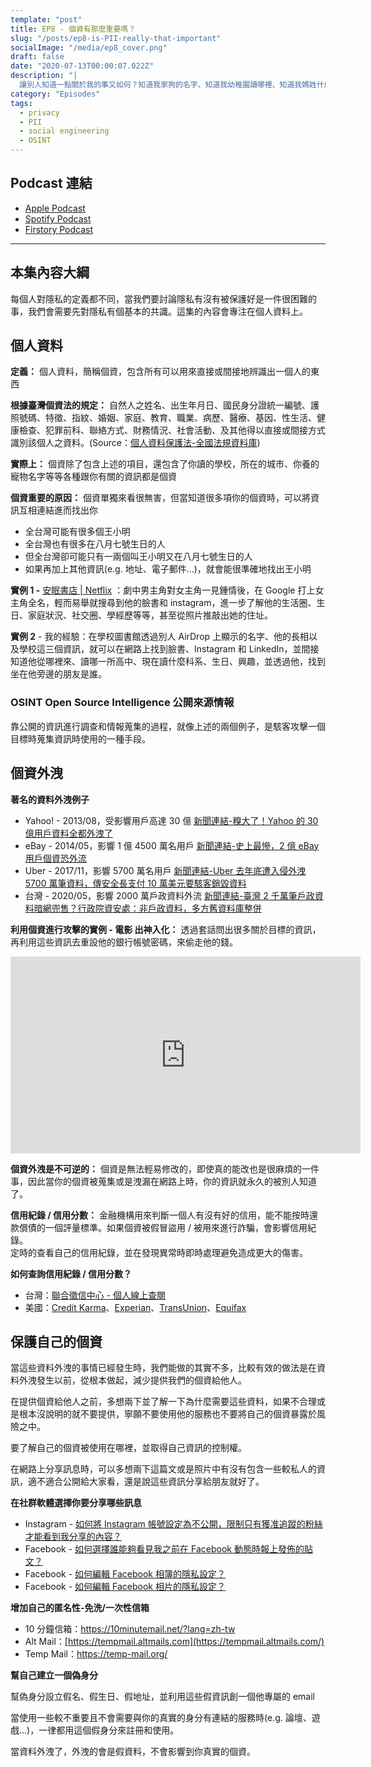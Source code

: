 ```yaml
---
template: "post"
title: EP8 - 個資有那麼重要嗎？
slug: "/posts/ep8-is-PII-really-that-important"
socialImage: "/media/ep8_cover.png"
draft: false
date: "2020-07-13T00:00:07.022Z"
description: "|
  讓別人知道一點關於我的事又如何？知道我家狗的名字、知道我幼稚園讀哪裡、知道我媽姓什麼又怎麼了嗎？這一點點的訊息能帶來什麼傷害？"
category: "Episodes"
tags:
  - privacy
  - PII
  - social engineering
  - OSINT
---
```


## Podcast 連結

- [Apple Podcast](https://podcasts.apple.com/tw/podcast/%E8%B3%87%E5%AE%89%E8%A7%A3%E5%A3%93%E7%B8%AE/id1513276667#episodeGuid=ckcjmtg0nhwfo0918qo9ag121)
- [Spotify Podcast](https://open.spotify.com/episode/3FuDtTd1nmyk7W4BlURvV5)
- [Firstory Podcast](https://open.firstory.me/story/ckcjmtg0nhwfo0918qo9ag121)
---

## 本集內容大綱

每個人對隱私的定義都不同，當我們要討論隱私有沒有被保護好是一件很困難的事，我們會需要先對隱私有個基本的共識。這集的內容會專注在個人資料上。

## 個人資料

**定義：** 個人資料，簡稱個資，包含所有可以用來直接或間接地辨識出一個人的東西

**根據臺灣個資法的規定：** 自然人之姓名、出生年月日、國民身分證統一編號、護 照號碼、特徵、指紋、婚姻、家庭、教育、職業、病歷、醫療、基因、性生活、健康檢查、犯罪前科、聯絡方式、財務情況、社會活動、及其他得以直接或間接方式識別該個人之資料。(Source：[個人資料保護法-全國法規資料庫](https://law.moj.gov.tw/LawClass/LawAll.aspx?PCode=I0050021))

**實際上：** 個資除了包含上述的項目，還包含了你讀的學校，所在的城市、你養的寵物名字等等各種跟你有關的資訊都是個資

**個資重要的原因：** 個資單獨來看很無害，但當知道很多項你的個資時，可以將資訊互相連結進而找出你

- 全台灣可能有很多個王小明
- 全台灣也有很多在八月七號生日的人
- 但全台灣卻可能只有一兩個叫王小明又在八月七號生日的人
- 如果再加上其他資訊(e.g. 地址、電子郵件...)，就會能很準確地找出王小明

**實例 1 -** [安眠書店 | Netflix](https://www.netflix.com/tw/title/80211991) ：劇中男主角對女主角一見鍾情後，在 Google 打上女主角全名，輕而易舉就搜尋到他的臉書和 instagram，進一步了解他的生活圈、生日、家庭狀況、社交圈、學經歷等等，甚至從照片推敲出她的住址。

**實例 2** - 我的經驗：在學校圖書館透過別人 AirDrop 上顯示的名字、他的長相以及學校這三個資訊，就可以在網路上找到臉書、Instagram 和 LinkedIn，並間接知道他從哪裡來、讀哪一所高中、現在讀什麼科系、生日、興趣，並透過他，找到坐在他旁邊的朋友是誰。

### OSINT Open Source Intelligence 公開來源情報

靠公開的資訊進行調查和情報蒐集的過程，就像上述的兩個例子，是駭客攻擊一個目標時蒐集資訊時使用的一種手段。

## 個資外洩

**著名的資料外洩例子**

- Yahoo! - 2013/08，受影響用戶高達 30 億 [新聞連結-糗大了！Yahoo 的 30 億用戶資料全都外洩了](https://www.ithome.com.tw/news/117253)
- eBay - 2014/05，影響 1 億 4500 萬名用戶 [新聞連結-史上最慘，2 億 eBay 用戶個資恐外流](https://www.ithome.com.tw/voice/87997)
- Uber - 2017/11，影響 5700 萬名用戶 [新聞連結-Uber 去年底遭入侵外洩 5700 萬筆資料，傳安全長支付 10 萬美元要駭客銷毀資料](https://www.ithome.com.tw/news/118482)
- 台灣 - 2020/05，影響 2000 萬戶政資料外流 [新聞連結-臺灣 2 千萬筆戶政資料暗網兜售？行政院資安處：非戶政資料，多方舊資料庫整併](https://www.ithome.com.tw/news/137955)

**利用個資進行攻擊的實例 - 電影 出神入化：** 透過套話問出很多關於目標的資訊，再利用這些資訊去重設他的銀行帳號密碼，來偷走他的錢。

<iframe width="560" height="315" src="https://www.youtube-nocookie.com/embed/95jHwnAhHgU" frameborder="0" allow="accelerometer; autoplay; encrypted-media; gyroscope; picture-in-picture" allowfullscreen></iframe>

**個資外洩是不可逆的：** 個資是無法輕易修改的，即使真的能改也是很麻煩的一件事，因此當你的個資被蒐集或是洩漏在網路上時，你的資訊就永久的被別人知道了。

**信用紀錄 / 信用分數：** 金融機構用來判斷一個人有沒有好的信用，能不能按時還款償債的一個評量標準。如果個資被假冒盜用 / 被用來進行詐騙，會影響信用紀錄。\
定時的查看自己的信用紀錄，並在發現異常時即時處理避免造成更大的傷害。

**如何查詢信用紀錄 / 信用分數？**

- 台灣：[聯合徵信中心 - 個人線上查閱](https://www.jcic.org.tw/main_ch/docDetail.aspx?uid=170&pid=93&docid=412)
- 美國：[Credit Karma](https://www.creditkarma.com/)、[Experian](https://www.experian.com/)、[TransUnion](https://www.transunion.com/)、[Equifax](https://www.equifax.com/personal/)

## 保護自己的個資

當這些資料外洩的事情已經發生時，我們能做的其實不多，比較有效的做法是在資料外洩發生以前，從根本做起，減少提供我們的個資給他人。

在提供個資給他人之前，多想兩下並了解一下為什麼需要這些資料，如果不合理或是根本沒說明的就不要提供，寧願不要使用他的服務也不要將自己的個資暴露於風險之中。

要了解自己的個資被使用在哪裡，並取得自己資訊的控制權。

在網路上分享訊息時，可以多想兩下這篇文或是照片中有沒有包含一些較私人的資訊，適不適合公開給大家看，還是說這些資訊分享給朋友就好了。

**在社群軟體選擇你要分享哪些訊息**

- Instagram - [如何將 Instagram 帳號設定為不公開，限制只有獲准追蹤的粉絲才能看到我分享的內容？](https://help.instagram.com/448523408565555)
- Facebook - [如何選擇誰能夠看見我之前在 Facebook 動態時報上發佈的貼文？](https://www.facebook.com/help/236898969688346)
- Facebook - [如何編輯 Facebook 相簿的隱私設定？](https://www.facebook.com/help/215496745135618)
- Facebook - [如何編輯 Facebook 相片的隱私設定？](https://www.facebook.com/help/2335165983413024)

**增加自己的匿名性-免洗/一次性信箱**

- 10 分鐘信箱：<https://10minutemail.net/?lang=zh-tw>
- Alt Mail：[https://tempmail.altmails.com](https://tempmail.altmails.com/)
- Temp Mail：<https://temp-mail.org/>

**幫自己建立一個偽身分**

幫偽身分設立假名、假生日、假地址，並利用這些假資訊創一個他專屬的 email

當使用一些較不重要且不會需要與你的真實的身分有連結的服務時(e.g. 論壇、遊戲...)，一律都用這個假身分來註冊和使用。

當資料外洩了，外洩的會是假資料，不會影響到你真實的個資。
